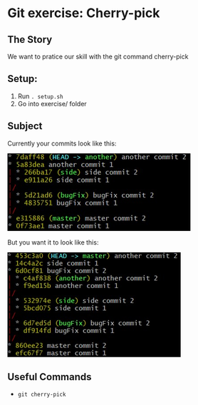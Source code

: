 # Git exercise: Cherry-pick

## The Story

We want to pratice our skill with the git command cherry-pick

## Setup:

1.  Run  `. setup.sh` 
2.  Go into exercise/ folder

## Subject

Currently your commits look like this:

![Starting Tree](images/starting.jpg)

But you want it to look like this:

![Ending Tree](images/ending.jpg)

## Useful Commands

-   `git cherry-pick`